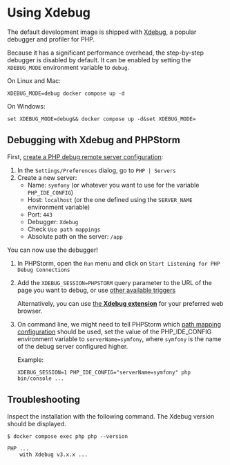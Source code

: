 # Using Xdebug

The default development image is shipped with [Xdebug](https://xdebug.org/),
a popular debugger and profiler for PHP.

Because it has a significant performance overhead, the step-by-step debugger is disabled by default.
It can be enabled by setting the `XDEBUG_MODE` environment variable to `debug`.

On Linux and Mac:

```
XDEBUG_MODE=debug docker compose up -d
```

On Windows:

```
set XDEBUG_MODE=debug&& docker compose up -d&set XDEBUG_MODE=
```

## Debugging with Xdebug and PHPStorm

First, [create a PHP debug remote server configuration](https://www.jetbrains.com/help/phpstorm/creating-a-php-debug-server-configuration.html):

1. In the `Settings/Preferences` dialog, go to `PHP | Servers`
2. Create a new server:
    * Name: `symfony` (or whatever you want to use for the variable `PHP_IDE_CONFIG`)
    * Host: `localhost` (or the one defined using the `SERVER_NAME` environment variable)
    * Port: `443`
    * Debugger: `Xdebug`
    * Check `Use path mappings`
    * Absolute path on the server: `/app`

You can now use the debugger!

1. In PHPStorm, open the `Run` menu and click on `Start Listening for PHP Debug Connections`
2. Add the `XDEBUG_SESSION=PHPSTORM` query parameter to the URL of the page you want to debug, or use [other available triggers](https://xdebug.org/docs/step_debug#activate_debugger)

   Alternatively, you can use [the **Xdebug extension**](https://xdebug.org/docs/step_debug#browser-extensions) for your preferred web browser.

3. On command line, we might need to tell PHPStorm which [path mapping configuration](https://www.jetbrains.com/help/phpstorm/zero-configuration-debugging-cli.html#configure-path-mappings) should be used, set the value of the PHP_IDE_CONFIG environment variable to `serverName=symfony`, where `symfony` is the name of the debug server configured higher.

   Example:

    ```console
    XDEBUG_SESSION=1 PHP_IDE_CONFIG="serverName=symfony" php bin/console ...
    ```

## Troubleshooting

Inspect the installation with the following command. The Xdebug version should be displayed.

```console
$ docker compose exec php php --version

PHP ...
    with Xdebug v3.x.x ...
```
